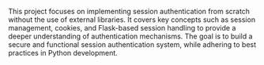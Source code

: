 This project focuses on implementing session authentication from scratch without the use of external libraries. It covers key concepts such as session management, cookies, and Flask-based session handling to provide a deeper understanding of authentication mechanisms. The goal is to build a secure and functional session authentication system, while adhering to best practices in Python development.